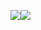 ![](https://github-readme-stats.vercel.app/api?username=jakestrouse00&show_icons=true&theme=radical&hide=stars,issues&count_private=true)![](https://github-readme-stats.vercel.app/api/top-langs?username=jakestrouse00&show_icons=true&theme=radical)
